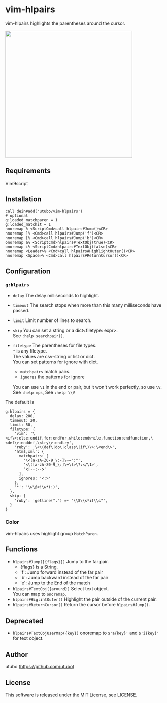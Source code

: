 # vim-hlpairs

vim-hlpairs highlights the parentheses around the cursor.

<img src="https://user-images.githubusercontent.com/6848636/225357852-5eca2053-ee41-41a3-9d57-d6bd249b29cc.gif" width="400">

## Requirements

Vim9script

## Installation

```vim
call dein#add('utubo/vim-hlpairs')
# optional
g:loaded_matchparen = 1
g:loaded_matchit = 1
nnoremap % <ScriptCmd>call hlpairs#Jump()<CR>
nnoremap ]% <Cmd>call hlpairs#Jump('f')<CR>
nnoremap [% <Cmd>call hlpairs#Jump('b')<CR>
onoremap a% <ScriptCmd>hlpairs#TextObj(true)<CR>
onoremap i% <ScriptCmd>hlpairs#TextObj(false)<CR>
nnoremap <Leader>% <Cmd>call hlpairs#HighlightOuter()<CR>
nnoremap <Space>% <Cmd>call hlpairs#ReturnCursor()<CR>
```

## Configuration

### `g:hlpairs`

- `delay` The delay milliseconds to highlight.
- `timeout` The search stops when more than this many milliseconds have passed.
- `limit` Limit number of lines to search.
- `skip` You can set a string or a dict&lt;filetype: expr&gt;.  
  See `:help searchpair()`.
- `filetype` The parentheses for file types.  
  `*` is any filetype.  
  The values are csv-string or list or dict.  
  You can set patterns for ignore with dict.  
  - `matchpairs` match pairs.  
  - `ignores` the patterns for ignore

  You can use `\1` in the end or pair,
  but it won't work perfectly, so use `\V`.  
  See `:help mps`, See `:help \\V`

The default is
```vimscript
g:hlpairs = {
  delay: 200,
  timeout: 20,
  limit: 50,
  filetype: {
    'vim': '\<if\>:else:endif,for:endfor,while:endwhile,function:endfunction,\<def\>:enddef,\<try\>:endtry',
    'ruby': '\<\(def\|do\|class\|if\)\>:\<end\>',
    'html,xml': {
      matchpairs: [
        '\<[a-zA-Z0-9_\:-]\+=":"',
        '<\([a-zA-Z0-9_\:]\+\)>\?:</\1>',
        '<!--:-->'
      ],
      ignores: '<:>'
    },
    '*': '\w\@<!\w*(:)',
  },
  skip: {
    'ruby': 'getline(".") =~ "\\S\\s*if\\s"',
  }
}
```

### Color
vim-hlpairs uses highlight group `MatchParen`.

## Functions

- `hlpairs#Jump([{flags}])` Jump to the far pair.
  - {flags} is a String.
  - 'f': Jump forward instead of the far pair
  - 'b': Jump backward instead of the far pair
  - 'e': Jump to the End of the match
- `hlpairs#TextObj({around})` Select text object.  
  You can map to `onoremap`.
- `hlpairs#HiglihtOuter()` Highlight the pair outside of the current pair.
- `hlpairs#ReturnCursor()` Return the cursor before `hlpairs#Jump()`.

## Deprecated

- `hlpairs#TextObjUserMap({key})` onoremap to `$'a{key}'` and `$'i{key}'` for text object.

## Author
utubo (https://github.com/utubo)

## License
This software is released under the MIT License, see LICENSE.

